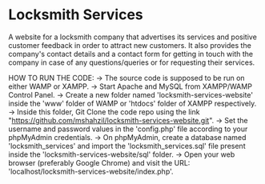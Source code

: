 # Locksmith Services
A website for a locksmith company that advertises its services and positive customer feedback in order to attract new customers. It also provides the company's contact details and a contact form for getting in touch with the company in case of any questions/queries or for requesting their services.

HOW TO RUN THE CODE:
	-> The source code is supposed to be run on either WAMP or XAMPP.
    -> Start Apache and MySQL from XAMPP/WAMP Control Panel.
	-> Create a new folder named 'locksmith-services-website' inside the 'www' folder of WAMP or 'htdocs' folder of XAMPP respectively.
    -> Inside this folder, Git Clone the code repo using the link "https://github.com/mshahzil/locksmith-services-website.git".
	-> Set the username and password values in the 'config.php' file according to your phpMyAdmin credentials.
	-> On phpMyAdmin, create a database named 'locksmith_services' and import the 'locksmith_services.sql' file present inside the 'locksmith-services-website/sql' folder.
	-> Open your web browser (preferably Google Chrome) and visit the URL: 'localhost/locksmith-services-website/index.php'.
